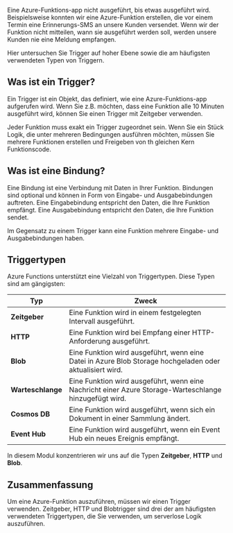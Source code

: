 Eine Azure-Funktions-app nicht ausgeführt, bis etwas ausgeführt wird. Beispielsweise konnten wir eine Azure-Funktion erstellen, die vor einem Termin eine Erinnerungs-SMS an unsere Kunden versendet. Wenn wir der Funktion nicht mitteilen, wann sie ausgeführt werden soll, werden unsere Kunden nie eine Meldung empfangen.

Hier untersuchen Sie Trigger auf hoher Ebene sowie die am häufigsten verwendeten Typen von Triggern.

## <a name="what-is-a-trigger"></a>Was ist ein Trigger?

Ein Trigger ist ein Objekt, das definiert, wie eine Azure-Funktions-app aufgerufen wird. Wenn Sie z.B. möchten, dass eine Funktion alle 10 Minuten ausgeführt wird, können Sie einen Trigger mit Zeitgeber verwenden.

Jeder Funktion muss exakt ein Trigger zugeordnet sein. Wenn Sie ein Stück Logik, die unter mehreren Bedingungen ausführen möchten, müssen Sie mehrere Funktionen erstellen und Freigeben von th gleichen Kern Funktionscode.

## <a name="what-is-a-binding"></a>Was ist eine Bindung?

Eine Bindung ist eine Verbindung mit Daten in Ihrer Funktion. Bindungen sind optional und können in Form von Eingabe- und Ausgabebindungen auftreten. Eine Eingabebindung entspricht den Daten, die Ihre Funktion empfängt. Eine Ausgabebindung entspricht den Daten, die Ihre Funktion sendet.

Im Gegensatz zu einem Trigger kann eine Funktion mehrere Eingabe- und Ausgabebindungen haben.

## <a name="types-of-triggers"></a>Triggertypen

Azure Functions unterstützt eine Vielzahl von Triggertypen. Diese Typen sind am gängigsten:

| Typ | Zweck |
| --- | --- |
| **Zeitgeber** | Eine Funktion wird in einem festgelegten Intervall ausgeführt. |
| **HTTP** | Eine Funktion wird bei Empfang einer HTTP-Anforderung ausgeführt. |
| **Blob** | Eine Funktion wird ausgeführt, wenn eine Datei in Azure Blob Storage hochgeladen oder aktualisiert wird. |
| **Warteschlange** | Eine Funktion wird ausgeführt, wenn eine Nachricht einer Azure Storage-Warteschlange hinzugefügt wird. |
| **Cosmos DB** | Eine Funktion wird ausgeführt, wenn sich ein Dokument in einer Sammlung ändert. |
| **Event Hub** | Eine Funktion wird ausgeführt, wenn ein Event Hub ein neues Ereignis empfängt. |

In diesem Modul konzentrieren wir uns auf die Typen **Zeitgeber**, **HTTP** und **Blob**.

## <a name="summary"></a>Zusammenfassung

Um eine Azure-Funktion auszuführen, müssen wir einen Trigger verwenden. Zeitgeber, HTTP und Blobtrigger sind drei der am häufigsten verwendeten Triggertypen, die Sie verwenden, um serverlose Logik auszuführen.
